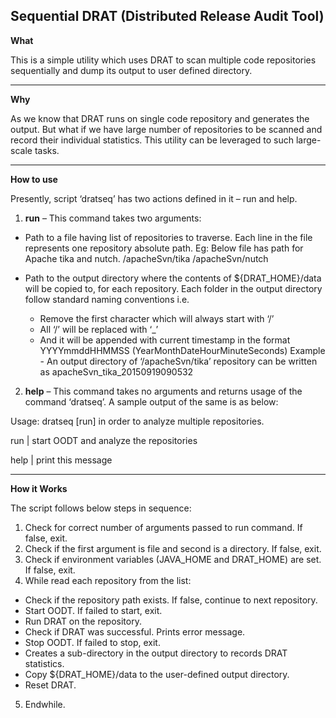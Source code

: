 Sequential DRAT (Distributed Release Audit Tool)
---

**What**

This is a simple utility which uses DRAT to scan multiple code repositories sequentially and dump its output to user defined directory. 

___

**Why**

As we know that DRAT runs on single code repository and generates the output. But what if we have large number of repositories to be scanned and record their individual statistics. This utility can be leveraged to such large-scale tasks.

___

**How to use**

Presently, script ‘dratseq’ has two actions defined in it – run and help. 

1.	**run** – This command takes two arguments:

  * Path to a file having list of repositories to traverse. Each line in the file represents one repository absolute path. Eg: Below file has path for Apache tika and nutch.
/apacheSvn/tika
/apacheSvn/nutch

  *	Path to the output directory where the contents of ${DRAT_HOME}/data will be copied to, for each repository. Each folder in the output directory follow standard naming conventions i.e.
    *	Remove the first character which will always start with ‘/’
    * All ‘/’ will be replaced with ‘_’
    * And it will be appended with current timestamp in the format YYYYmmddHHMMSS (YearMonthDateHourMinuteSeconds) Example - An output directory of ‘/apacheSvn/tika’ repository can be written as apacheSvn_tika_20150919090532

2.	**help** – This command takes no arguments and returns usage of the command ‘dratseq’. A sample output of the same is as below:

  Usage: dratseq [run] in order to analyze multiple repositories.
  
  run <path to list of repository URLs> <path to data directory>  | start OODT and analyze the repositories
  
  help                  | print this message

___

**How it Works**

The script follows below steps in sequence:

1. Check for correct number of arguments passed to run command. If false, exit.
2. Check if the first argument is file and second is a directory. If false, exit.
3. Check if environment variables (JAVA_HOME and DRAT_HOME) are set. If false, exit.
4. While read each repository from the list:
  * Check if the repository path exists. If false, continue to next repository.
  *	Start OODT. If failed to start, exit.
  *	Run DRAT on the repository.
  *	Check if DRAT was successful. Prints error message.
  *	Stop OODT. If failed to stop, exit.
  *	Creates a sub-directory in the output directory to records DRAT statistics.
  *	Copy ${DRAT_HOME}/data to the user-defined output directory.
  *	Reset DRAT.
5. Endwhile.


